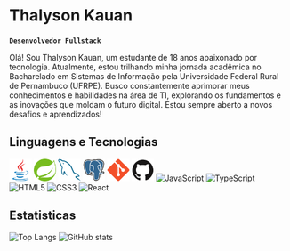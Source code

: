 # Thalyson Kauan

**`Desenvolvedor Fullstack`**

Olá! Sou Thalyson Kauan, um estudante de 18 anos apaixonado por tecnologia. Atualmente, estou trilhando minha jornada acadêmica no Bacharelado em Sistemas de Informação pela Universidade Federal Rural de Pernambuco (UFRPE). Busco constantemente aprimorar meus conhecimentos e habilidades na área de TI, explorando os fundamentos e as inovações que moldam o futuro digital. Estou sempre aberto a novos desafios e aprendizados!

## Linguagens e Tecnologias

<p align="left">
  <img src="https://raw.githubusercontent.com/devicons/devicon/master/icons/java/java-original.svg" alt="Java" width="40" height="40"/>
  <img src="https://raw.githubusercontent.com/devicons/devicon/master/icons/spring/spring-original.svg" alt="Spring" width="40" height="40"/>
  <img src="https://raw.githubusercontent.com/devicons/devicon/master/icons/mysql/mysql-original.svg" alt="MySQL" width="40" height="40"/>
  <img src="https://raw.githubusercontent.com/devicons/devicon/master/icons/postgresql/postgresql-original.svg" alt="PostgreSQL" width="40" height="40"/>
  <img src="https://raw.githubusercontent.com/devicons/devicon/master/icons/git/git-original.svg" alt="Git" width="40" height="40"/>
  <img src="https://raw.githubusercontent.com/devicons/devicon/master/icons/github/github-original.svg" alt="GitHub" width="40" height="40"/>
  <img src="https://cdn.jsdelivr.net/gh/devicons/devicon@latest/icons/javascript/javascript-original.svg" alt="JavaScript" width="40" height="40"/>
  <img src="https://cdn.jsdelivr.net/gh/devicons/devicon@latest/icons/typescript/typescript-original.svg" alt="TypeScript" width="40" height="40"/>
  <img src="https://cdn.jsdelivr.net/gh/devicons/devicon@latest/icons/html5/html5-original.svg" alt="HTML5" width="40" height="40"/>
  <img src="https://cdn.jsdelivr.net/gh/devicons/devicon@latest/icons/css3/css3-original.svg" alt="CSS3" width="40" height="40"/>
  <img src="https://cdn.jsdelivr.net/gh/devicons/devicon@latest/icons/react/react-original.svg" alt="React" width="40" height="40"/>
</p>

## Estatisticas

![Top Langs](https://github-readme-stats.vercel.app/api/top-langs/?username=thalysonKaraujo&layout=compact)
![GitHub stats](https://github-readme-stats.vercel.app/api?username=thalysonKaraujoa&show_icons=true&theme=tokyonight)

